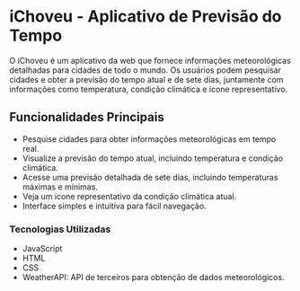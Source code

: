 # iChoveu - Aplicativo de Previsão do Tempo
O iChoveu é um aplicativo da web que fornece informações meteorológicas detalhadas para cidades de todo o mundo. Os usuários podem pesquisar cidades e obter a previsão do tempo atual e de sete dias, juntamente com informações como temperatura, condição climática e ícone representativo.

## Funcionalidades Principais
- Pesquise cidades para obter informações meteorológicas em tempo real.
- Visualize a previsão do tempo atual, incluindo temperatura e condição climática.
- Acesse uma previsão detalhada de sete dias, incluindo temperaturas máximas e mínimas.
- Veja um ícone representativo da condição climática atual.
- Interface simples e intuitiva para fácil navegação.

### Tecnologias Utilizadas
- JavaScript
- HTML
- CSS
- WeatherAPI: API de terceiros para obtenção de dados meteorológicos.
